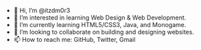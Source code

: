 - 👋 Hi, I’m @itzdm0r3
- 👀 I’m interested in learning Web Design & Web Development.
- 🌱 I’m currently learning HTML5/CSS3, Java, and Monogame.
- 💞️ I’m looking to collaborate on building and designing websites.
- 📫 How to reach me: GitHub, Twitter, Gmail

<!---
itzdm0r3/itzdm0r3 is a ✨ special ✨ repository because its `README.md` (this file) appears on your GitHub profile.
You can click the Preview link to take a look at your changes.
--->
